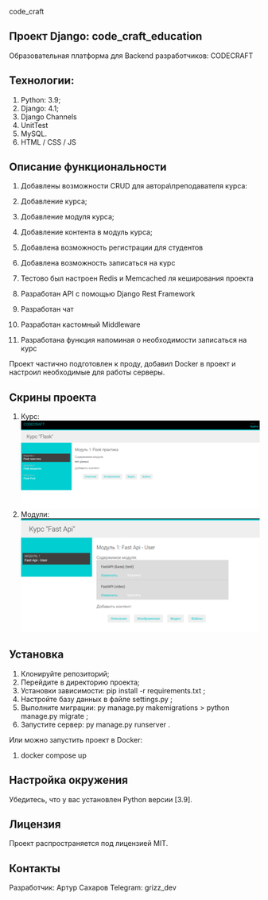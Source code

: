 code_craft

## Проект Django: code_craft_education

Образовательная платформа для Backend разработчиков: CODECRAFT

## Технологии:

1. Python: 3.9;
2. Django: 4.1;
3. Django Channels
4. UnitTest
5. MySQL.
6. HTML / CSS / JS


## Описание функциональности
1. Добавлены возможности CRUD для автора\преподавателя курса:
2. Добавление курса;
3. Добавление модуля курса;
4. Добавление контента в модуль курса;

5. Добавлена возможность регистрации для студентов
6. Добавлена возможность записаться на курс
7. Тестово был настроен Redis и Memcached ля кеширования проекта
8. Разработан API с помощью Django Rest Framework
9. Разработан чат
10. Разработан кастомный Middleware 
11. Разработана функция напоминая о необходимости записаться на курс

Проект частично подготовлен к проду, добавил Docker в проект и настроил необходимые для работы серверы. 


## Скрины проекта
1. Курс: ![img.png](img.png)
2. Модули: ![img_1.png](img_1.png)
   



## Установка

1. Клонируйте репозиторий;
2. Перейдите в директорию проекта;
3. Установки зависимости: pip install -r requirements.txt ;
4. Настройте базу данных в файле settings.py ;
5. Выполните миграции: py manage.py makemigrations > python manage.py migrate ;
6. Запустите сервер: py manage.py runserver .

Или можно запустить проект в Docker:
1. docker compose up

## Настройка окружения

Убедитесь, что у вас установлен Python версии [3.9].

## Лицензия

Проект распространяется под лицензией MIT.

## Контакты

Разработчик: Артур Сахаров
Telegram: grizz_dev
